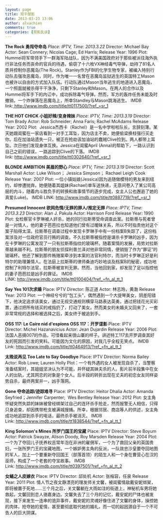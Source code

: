 ```yaml
---
layout: page
title: 观千部影
date: 2013-03-23 13:06
author: alvachien
comments: true
categories: [观影乱谈]
---
```

**The Rock 勇闯夺命岛**
<em>Place: IPTV, Time: 2013.3.22</em>
Director: Michael Bay
Actor: Sean Connery; Nicolas Cage; Ed Harris;
Release Year: 1996
Plot: Hummei将军带领手下一群海军陆战队，因为不满美国政府对于那些被派往海外执行非法任务而丧命的官兵的待遇，偷窃了十六枚VX神经毒气导弹，劫持了81名人质并控制你恶魔岛(The Rock)。Stanley作为FBI的化学生物专家，被编入特别行动队去强攻恶魔岛，同时，作为唯一一名曾在恶魔岛监狱逃生的英国特工Mason也被许以自由的方式加入队伍。行动队通过Mason当年逃生的地道进入恶魔岛，一个照面就被杀得干干净净，只剩下Stanley和Mason。在两人的合作以及Hummei将军手下的内讧中，成功拆除毒气导弹。然而，军方的轰炸任务未能及时撤销，一个炸弹落在恶魔岛上，所幸Standley与Mason跳海逃生。
IMDB link:<a title="The Rock" href="http://www.imdb.com/title/tt0117500/?ref_=sr_1" target="_blank"> http://www.imdb.com/title/tt0117500/?ref_=sr_1</a>

**THE HOT CHICK 小姐好辣/变身辣妹**
<em>Place: IPTV, Time: 2013.3.19</em>
Director: Tom Brady
Actor: Rob Schneider; Anna Faris; Rachel McAdams
Release Year: 2002
Plot:  Jessica杰西卡（Rachel）是一名中学啦啦队长，言辞刻薄。某天她跟闺蜜在一家店看到一对手工耳坠，因为店主不卖，她便偷梁换柱强行买走你。后在加油站遗失一只，被正在抢劫该加油站的蠢贼Clive捡到。两人都带上耳坠。次日他们发现身体互换。Jessica在闺蜜April (Anna)的帮助下，一路认识到自己之前的错误，一路追踪到Clive的下落。
IMDB link: <a title="THE HOT CHICK" href="http://www.imdb.com/title/tt0302640/?ref_=sr_1" target="_blank">http://www.imdb.com/title/tt0302640/?ref_=sr_1</a>

**BLONDE AMBITION 美眉的野心**
<em>Place: IPTV, Time: 2013.3.19</em>
Director: Scott Marshall
Actor: Luke Wilson； Jessica Simpson； Rachael Leigh Cook
Release Year: 2007
Plot: 一位小镇姑娘(Jessica)因为追随做模特的男友来到纽约，却惨遭抛弃。她便随着其姐妹(Rachael)单车送快递，无意间卷入了某公司高层的内斗，随着内斗胜负手的转换和故事情节的逐步完成，女主人公也邂逅了她的真爱(Luke)。
IMDB LINK: <a title="BLONDE AMBITION" href="http://www.imdb.com/title/tt0887719/?ref_=sr_1" target="_blank">http://www.imdb.com/title/tt0887719/?ref_=sr_1</a>

**Presumed Innocent 欲网危情/无罪的罪人/推定无罪**
<em>Place: IPTV, Time: 2013.3.23</em>
Director: Alan J. Pakula
Actor: Harrison Ford
Release Year: 1990
Plot: 女检察官卡罗琳被人奸杀，她的同行拉斯蒂受命调查此案。拉斯蒂与死者曾是一对情人，他的妻子芭芭拉也知道他们曾有过暧昧关系，所以不时指责他对这个案子陷得太深。拉斯蒂在调查过程中发现卡罗琳手中有一份档案B失踪了，这份档案涉及对一位政府官员行贿的调查。不久拉斯蒂被指控是谋杀卡罗琳的凶手，因为在卡罗琳的公寓发现了一只有拉斯蒂指纹的玻璃杯。随着案情的发展，局势对拉斯蒂越来越不利。拉斯蒂的朋友侦探利普兰泽对他非常同情，便销毁了作为“罪证”的玻璃杯。他还了解到那件贿赂案牵涉到本案的法官利特尔，而当时卡罗琳正好是利特尔的助理兼情人。在法庭上拉斯蒂的律师桑迪巧妙地谈及档案B的秘密，成功地控制了利特尔法官，拉斯蒂被宣判无罪。然而，当他回到家，却发现了足以指控他的妻子芭芭拉是凶手的罪证。
IMDB LINK: <a title="http://www.imdb.com/title/tt0100404/?ref_=fn_al_tt_1" href="http://www.imdb.com/title/tt0100404/?ref_=fn_al_tt_1" target="_blank">http://www.imdb.com/title/tt0100404/?ref_=fn_al_tt_1</a>

**Say Yes 101次求婚**
Place: IPTV
Director: 陈正道
Actor: 林志玲，黄渤
Release Year: 2013
Plot: 一个神经兮兮的“包工头”，偶然遇到一个大提琴美女，阴差阳错下，他决定追求该美女，通过无视交通规则横穿马路表达英勇，通过把钱花光买彩票，通过把所有钱买的戒指扔了，打动了美女。然而美女的未婚夫又回来了，一套非常常规的选择和被选择之后，美女终于被追到手。

**OSS 117: Le Caire nid d'espions OSS 117：开罗谍影**
Place: IPTV
Director: Michel Hazanavicius
Actor: Jean Dujardin
Release Year: 2006
Plot: 法国人恶搞007的作品，可惜看起来很山寨的样子。讲述特工117去开罗调查其好友的死因而引发的笑料。可能因为文化的原因，对我几乎全程无笑点。
IMDB Link: <a href="http://www.imdb.com/title/tt0464913/?ref_=fn_al_tt_1">http://www.imdb.com/title/tt0464913/?ref_=fn_al_tt_1</a>

**太晚说再见 Too Late to Say Goodbye**
Place: IPTV
Director: Norma Bailey
Actor: Rob Lowe; Lauren Holly
Plot：一个有外遇的女人被发现自杀了，当警察准备结案时，其姐姐坚决认为不可能，并怀疑其妹夫杀的人。影片前半段集中在女人的出轨，尤其网恋的对象是个女人。后半段的转折出现在丈夫的初恋女友同样姿势自杀，最终两案并一，凶手落网。

**Gone 夺命追踪/迹踪难寻**
Place: IPTV
Director: Heitor Dhalia
Actor: Amanda Seyfried；Jennifer Carpenter;  Wes Bentley
Release Year: 2012
Plot: 女主角怀疑突然失踪的妹妹被曾经绑架过自己的连环杀手抢走，然而报警无人相信，只得只身追查，却因携带枪支被满城搜捕。所幸，根据邻居、商店等人的供述，女主角成功地追踪到杀手的电话，最终杀手被消灭。
IMDB Link: <a title="Gone" href="http://www.imdb.com/title/tt1838544/?ref_=fn_al_tt_1" target="_blank">http://www.imdb.com/title/tt1838544/?ref_=fn_al_tt_1</a>

**King Solomon's Mines 所罗门国王的宝藏**
Place: IPTV
Director: Steve Boyum
Actor: Patrick Swayze, Alison Doody, Roy Marsden
Release Year: 2004
Plot: 一个为了夺回儿子抚养权且常年泡在非洲的雇佣军，一个为了救回父亲的英国贵妇，一张所罗门王的宝藏地图，一个嫉妒男主角的反派，一队效忠沙皇要夺回地图的军人，加上一个要重新夺回国王（部落首领）的陌生人和一个身在曹营心在汉的巫师，构成了一个老套的夺宝故事。
IMDB Link: <a title="King Solomon's Mines" href="http://www.imdb.com/title/tt0397501/?ref_=fn_al_tt_2" target="_blank">http://www.imdb.com/title/tt0397501/?ref_=fn_al_tt_2</a>

**女蛹之人皮嫁衣**
Place: IPTV
Director: 邱处机
Actor: 张榕容，任泉
Release Year: 2011
Plot: 情人节之夜文静漂亮的理发师关文馨，被闺蜜情敌戴安妮绑架，即将被置于死地……三个月之后，关文馨躺在大雨如注的街道上，神秘机车男将她救起，文馨回到恋人骆嘉身边。文馨失去了三个月的记忆，戴安妮的尸体也被发现，接下来发生一连串的诡异事件，戴安妮的灵魂好像住进了文馨的身体，操控她的肉体，抢夺她的爱情，甚至要彻底取代她的婚礼，而一切的起因源自于一个不可告人的巨大阴谋。

&nbsp;
